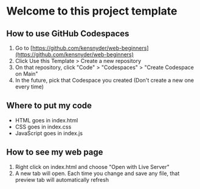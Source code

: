 # Welcome to this project template

## How to use GitHub Codespaces

1. Go to [https://github.com/kensnyder/web-beginners](https://github.com/kensnyder/web-beginners)
2. Click Use this Template > Create a new repository
3. On that repository, click "Code" > "Codespaces" > "Create Codespace on Main"
4. In the future, pick that Codespace you created (Don't create a new one every time)

## Where to put my code

- HTML goes in index.html
- CSS goes in index.css
- JavaScript goes in index.js

## How to see my web page

1. Right click on index.html and choose "Open with Live Server"
2. A new tab will open. Each time you change and save any file, that preview tab will automatically refresh

